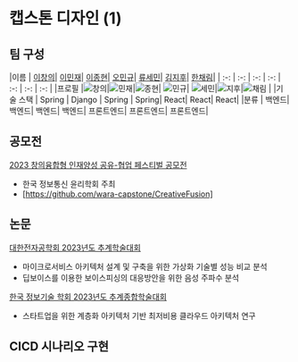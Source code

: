 # 캡스톤 디자인 (1)

## 팀 구성

|이름 | [이창의](https://github.com/changuii)| [이민재](https://github.com/mimijae)| [이종현](https://github.com/2-jjong)| [오민규](https://github.com/kormk)| [류세민](https://github.com/ryusemin)| [김지후](https://github.com/jihukimme)| [한채림](https://github.com/cozyrim)|
| :-: | :-: | :-: | :-: | :-: | :-: | :-: |
|프로필 |![창의](https://github.com/wara-capstone/.github/assets/122252160/edb21fcc-2e53-4473-a00e-acdc132ff41a)|![민재](https://github.com/wara-capstone/.github/assets/122252160/daaae0dd-acd4-41ca-9e66-dd676f699d82)|![종현](https://github.com/wara-capstone/.github/assets/122252160/1f74bd06-e052-4668-ad57-0088dbe5172e)| ![민규](https://github.com/wara-capstone/.github/assets/122252160/0559e2f4-9356-4df9-b373-a06030bc0abb)| ![세민](https://github.com/wara-capstone/.github/assets/122252160/e6450bb0-f0be-4a70-942a-3aa3a05732c5)|![지후](https://github.com/wara-capstone/.github/assets/122252160/7f00dbce-2f34-4194-a254-b6a5f25f4eba)|![채림](https://github.com/wara-capstone/.github/assets/122252160/488f5826-eb9d-492a-9bc6-8df43a26b5fb) |
|기술 스택 | Spring | Django | Spring | Spring| React| React| React|
|분류 | 백엔드| 백엔드| 백엔드| 백엔드| 프론트엔드| 프론트엔드| 프론트엔드|

## 공모전

[2023 창의융합형 인재양성 공유-협업 페스티벌 공모전](http://www.infoethics.or.kr/main?tpf=board/list&board_code=1&category=)
- 한국 정보통신 윤리학회 주최
- [https://github.com/wara-capstone/CreativeFusion]


## 논문

[대한전자공학회 2023년도 추계학술대회](https://conf.theieie.org/2023f/)
- 마이크로서비스 아키텍처 설계 및 구축을 위한 가상화 기술별 성능 비교 분석
- 딥보이스를 이용한 보이스피싱의 대응방안을 위한 음성 주파수 분석

[한국 정보기술 학회 2023년도 추계종합학술대회](https://ki-it.or.kr/%EA%B3%B5%EC%A7%80%EC%82%AC%ED%95%AD/11910058)
- 스타트업을 위한 계층화 아키텍처 기반 최저비용 클라우드 아키텍처 연구

## CICD 시나리오 구현




